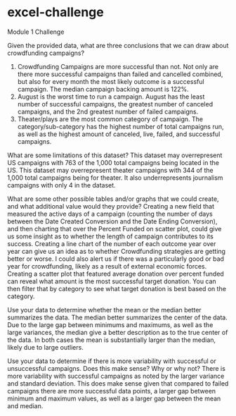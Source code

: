 # excel-challenge
Module 1 Challenge

Given the provided data, what are three conclusions that we can draw about crowdfunding campaigns?
  1.	Crowdfunding Campaigns are more successful than not. Not only are there more successful campaigns than failed and cancelled combined, but also for every month the most likely outcome is a successful campaign. The median campaign backing amount is 122%.
  2.	August is the worst time to run a campaign. August has the least number of successful campaigns, the greatest number of canceled campaigns, and the 2nd greatest number of failed campaigns.
  3.	Theater/plays are the most common category of campaign. The category/sub-category has the highest number of total campaigns run, as well as the highest amount of canceled, live, failed, and successful campaigns.

What are some limitations of this dataset?
  This dataset may overrepresent US campaigns with 763 of the 1,000 total campaigns being located in the US.
  This dataset may overrepresent theater campaigns with 344 of the 1,000 total campaigns being for theater. It also underrepresents journalism campaigns with only 4 in the dataset.

What are some other possible tables and/or graphs that we could create, and what additional value would they provide?
  Creating a new field that measured the active days of a campaign (counting the number of days between the Date Created Conversion and the Date Ending Conversion), and then charting that over the Percent Funded on scatter plot, could give us some insight as to whether   the length of campaign contributes to its success.
  Creating a line chart of the number of each outcome year over year can give us an idea as to whether Crowdfunding strategies are getting better or worse. I could also alert us if there was a particularly good or bad year for crowdfunding, likely as a result of external economic forces.
  Creating a scatter plot that featured average donation over percent funded can reveal what amount is the most successful target donation. You can then filter that by category to see what target donation is best based on the category.

Use your data to determine whether the mean or the median better summarizes the data.
  The median better summarizes the center of the data. Due to the large gap between minimums and maximums, as well as the large variances, the median give a better description as to the true center of the data. In both cases the mean is substantially larger than the median, likely due to large outliers.

Use your data to determine if there is more variability with successful or unsuccessful campaigns. Does this make sense? Why or why not?
  There is more variability with successful campaigns as noted by the larger variance and standard deviation. This does make sense given that compared to failed campaigns there are more successful data points, a larger gap between minimum and maximum values, as well as a larger gap between the mean and median.
